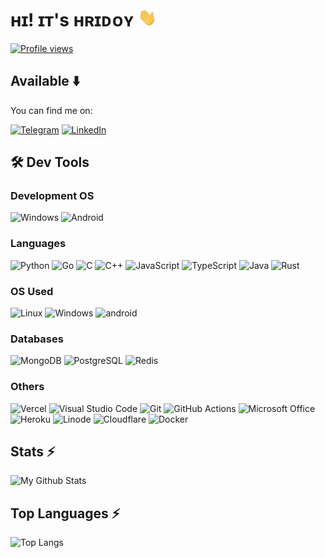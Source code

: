 # ʜɪ! ɪᴛ's ʜʀɪᴅᴏʏ <img src="https://raw.githubusercontent.com/NotReallyHridoy/NotReallyHridoy/master/wave.gif" width="30px">

[![Profile views](https://komarev.com/ghpvc/?username=NotReallyHridoy&label=Profile%20views&style=for-the-badge)](https://github.com/NotReallyHridoy)

## Available ⬇️
You can find me on:

[![Telegram](https://img.shields.io/static/v1?style=for-the-badge&message=Telegram&color=d24e62&logo=Telegram&logoColor=FFFFFF&label=)](https://NotReallyHridoy.t.me/)
[![LinkedIn](https://img.shields.io/static/v1?style=for-the-badge&message=LinkedIn&color=0A66C2&logo=LinkedIn&logoColor=FFFFFF&label=)](https://in.linkedin.com/in/NotReallyHridoy)

## 🛠️ Dev Tools

### Development OS
![Windows](https://img.shields.io/static/v1?style=for-the-badge&message=Windows&color=000000&logo=windows&logoColor=FFFFFF&label=)
![Android](https://img.shields.io/static/v1?style=for-the-badge&message=Android&color=000000&logo=Android&logoColor=FFFFFF&label=)

### Languages
![Python](https://img.shields.io/static/v1?style=for-the-badge&message=Python&color=3776AB&logo=Python&logoColor=FFFFFF&label=)
![Go](https://img.shields.io/static/v1?style=for-the-badge&message=Go&color=00ADD8&logo=Go&logoColor=FFFFFF&label=)
![C](https://img.shields.io/static/v1?style=for-the-badge&message=C&color=222222&logo=C&logoColor=A8B9CC&label=)
![C++](https://img.shields.io/static/v1?style=for-the-badge&message=C%2B%2B&color=00599C&logo=C%2B%2B&logoColor=FFFFFF&label=)
![JavaScript](https://img.shields.io/static/v1?style=for-the-badge&message=JavaScript&color=222222&logo=JavaScript&logoColor=F7DF1E&label=)
![TypeScript](https://img.shields.io/static/v1?style=for-the-badge&message=TypeScript&color=ED8B00&logo=TypeScript&logoColor=FFFFFF&label=)
![Java](https://img.shields.io/static/v1?style=for-the-badge&message=Java&color=3178C6&logo=openjdk&logoColor=FFFFFF&label=)
![Rust](https://img.shields.io/static/v1?style=for-the-badge&message=Rust&color=000000&logo=Rust&logoColor=FFFFFF&label=)

### OS Used
![Linux](https://img.shields.io/static/v1?style=for-the-badge&message=Linux&color=222222&logo=Linux&logoColor=FCC624&label=)
![Windows](https://img.shields.io/static/v1?style=for-the-badge&message=Windows&color=000000&logo=Windows&logoColor=FFFFFF&label=)
![android](https://img.shields.io/static/v1?style=for-the-badge&message=android&color=3DDC84&logo=android&logoColor=FFFFFF&label=)

### Databases
![MongoDB](https://img.shields.io/static/v1?style=for-the-badge&message=MongoDB&color=47A248&logo=MongoDB&logoColor=FFFFFF&label=)
![PostgreSQL](https://img.shields.io/static/v1?style=for-the-badge&message=PostgreSQL&color=4169E1&logo=PostgreSQL&logoColor=FFFFFF&label=)
![Redis](https://img.shields.io/static/v1?style=for-the-badge&message=Redis&color=DC382D&logo=Redis&logoColor=FFFFFF&label=)

### Others
![Vercel](https://img.shields.io/static/v1?style=for-the-badge&message=Vercel&color=000000&logo=Vercel&logoColor=FFFFFF&label=)
![Visual Studio Code](https://img.shields.io/static/v1?style=for-the-badge&message=Visual+Studio+Code&color=007ACC&logo=Visual+Studio+Code&logoColor=FFFFFF&label=)
![Git](https://img.shields.io/static/v1?style=for-the-badge&message=Git&color=F05032&logo=Git&logoColor=FFFFFF&label=)
![GitHub Actions](https://img.shields.io/static/v1?style=for-the-badge&message=GitHub+Actions&color=2088FF&logo=GitHub+Actions&logoColor=FFFFFF&label=)
![Microsoft Office](https://img.shields.io/static/v1?style=for-the-badge&message=Microsoft+Office&color=D83B01&logo=Microsoft+Office&logoColor=FFFFFF&label=)
![Heroku](https://img.shields.io/static/v1?style=for-the-badge&message=Heroku&color=430098&logo=Heroku&logoColor=FFFFFF&label=)
![Linode](https://img.shields.io/static/v1?style=for-the-badge&message=Linode&color=00A95C&logo=Linode&logoColor=FFFFFF&label=)
![Cloudflare](https://img.shields.io/static/v1?style=for-the-badge&message=Cloudflare&color=F38020&logo=Cloudflare&logoColor=FFFFFF&label=)
![Docker](https://img.shields.io/static/v1?style=for-the-badge&message=Docker&color=2496ED&logo=Docker&logoColor=FFFFFF&label=)

## Stats ⚡️
![My Github Stats](https://github-readme-stats.vercel.app/api?username=NotReallyHridoy&count_private=true&show_icons=true&hide_title=true&include_all_commits=false&layout=compact&theme=radical)

## Top Languages ⚡️
![Top Langs](https://github-readme-stats.vercel.app/api/top-langs/?username=NotReallyHridoy&langs_count=10&layout=compact&theme=radical)
